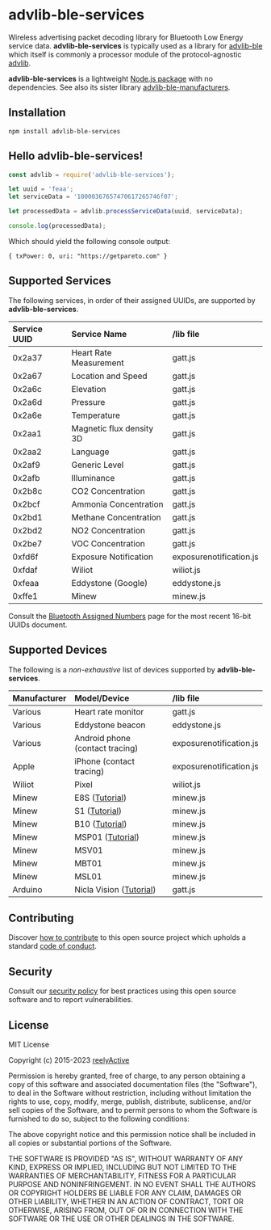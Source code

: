 advlib-ble-services
===================

Wireless advertising packet decoding library for Bluetooth Low Energy service data.  __advlib-ble-services__ is typically used as a library for [advlib-ble](https://github.com/reelyactive/advlib-ble) which itself is commonly a processor module of the protocol-agnostic [advlib](https://github.com/reelyactive/advlib).

__advlib-ble-services__ is a lightweight [Node.js package](https://www.npmjs.com/package/advlib-ble-services) with no dependencies.  See also its sister library [advlib-ble-manufacturers](https://github.com/reelyactive/advlib-ble-manufacturers).


Installation
------------

    npm install advlib-ble-services


Hello advlib-ble-services!
--------------------------

```javascript
const advlib = require('advlib-ble-services');

let uuid = 'feaa';
let serviceData = '10000367657470617265746f07';

let processedData = advlib.processServiceData(uuid, serviceData);

console.log(processedData);
```

Which should yield the following console output:

    { txPower: 0, uri: "https://getpareto.com" }


Supported Services
------------------

The following services, in order of their assigned UUIDs, are supported by __advlib-ble-services__.

| Service UUID | Service Name             | /lib file                |
|:-------------|:-------------------------|:-------------------------|
| 0x2a37       | Heart Rate Measurement   | gatt.js                  |
| 0x2a67       | Location and Speed       | gatt.js                  |
| 0x2a6c       | Elevation                | gatt.js                  |
| 0x2a6d       | Pressure                 | gatt.js                  |
| 0x2a6e       | Temperature              | gatt.js                  |
| 0x2aa1       | Magnetic flux density 3D | gatt.js                  |
| 0x2aa2       | Language                 | gatt.js                  |
| 0x2af9       | Generic Level            | gatt.js                  |
| 0x2afb       | Illuminance              | gatt.js                  |
| 0x2b8c       | CO2 Concentration        | gatt.js                  |
| 0x2bcf       | Ammonia Concentration    | gatt.js                  |
| 0x2bd1       | Methane Concentration    | gatt.js                  |
| 0x2bd2       | NO2 Concentration        | gatt.js                  |
| 0x2be7       | VOC Concentration        | gatt.js                  |
| 0xfd6f       | Exposure Notification    | exposurenotification.js  |
| 0xfdaf       | Wiliot                   | wiliot.js                |
| 0xfeaa       | Eddystone (Google)       | eddystone.js             |
| 0xffe1       | Minew                    | minew.js                 |

Consult the [Bluetooth Assigned Numbers](https://www.bluetooth.com/specifications/assigned-numbers/) page for the most recent 16-bit UUIDs document.


Supported Devices
-----------------

The following is a _non-exhaustive_ list of devices supported by __advlib-ble-services__.

| Manufacturer | Model/Device             | /lib file                |
|:-------------|:-------------------------|:-------------------------|
| Various      | Heart rate monitor       | gatt.js                  |
| Various      | Eddystone beacon         | eddystone.js             |
| Various      | Android phone (contact tracing) | exposurenotification.js  |
| Apple        | iPhone (contact tracing) | exposurenotification.js  |
| Wiliot       | Pixel                    | wiliot.js                |
| Minew        | E8S ([Tutorial](https://reelyactive.github.io/diy/minew-e8-config/)) | minew.js |
| Minew        | S1 ([Tutorial](https://reelyactive.github.io/diy/minew-s1-config/)) | minew.js |
| Minew        | B10 ([Tutorial](https://reelyactive.github.io/diy/minew-b10-config/)) | minew.js |
| Minew        | MSP01 ([Tutorial](https://reelyactive.github.io/diy/minew-msp01-config/)) | minew.js |
| Minew        | MSV01                    | minew.js                 |
| Minew        | MBT01                    | minew.js                 |
| Minew        | MSL01                    | minew.js                 |
| Arduino      | Nicla Vision ([Tutorial](https://reelyactive.github.io/diy/nicla-vision-dev/)) | gatt.js |


Contributing
------------

Discover [how to contribute](CONTRIBUTING.md) to this open source project which upholds a standard [code of conduct](CODE_OF_CONDUCT.md).


Security
--------

Consult our [security policy](SECURITY.md) for best practices using this open source software and to report vulnerabilities.


License
-------

MIT License

Copyright (c) 2015-2023 [reelyActive](https://www.reelyactive.com)

Permission is hereby granted, free of charge, to any person obtaining a copy of this software and associated documentation files (the "Software"), to deal in the Software without restriction, including without limitation the rights to use, copy, modify, merge, publish, distribute, sublicense, and/or sell copies of the Software, and to permit persons to whom the Software is furnished to do so, subject to the following conditions:

The above copyright notice and this permission notice shall be included in all copies or substantial portions of the Software.

THE SOFTWARE IS PROVIDED "AS IS", WITHOUT WARRANTY OF ANY KIND, EXPRESS OR 
IMPLIED, INCLUDING BUT NOT LIMITED TO THE WARRANTIES OF MERCHANTABILITY, 
FITNESS FOR A PARTICULAR PURPOSE AND NONINFRINGEMENT. IN NO EVENT SHALL THE 
AUTHORS OR COPYRIGHT HOLDERS BE LIABLE FOR ANY CLAIM, DAMAGES OR OTHER 
LIABILITY, WHETHER IN AN ACTION OF CONTRACT, TORT OR OTHERWISE, ARISING FROM, 
OUT OF OR IN CONNECTION WITH THE SOFTWARE OR THE USE OR OTHER DEALINGS IN 
THE SOFTWARE.
